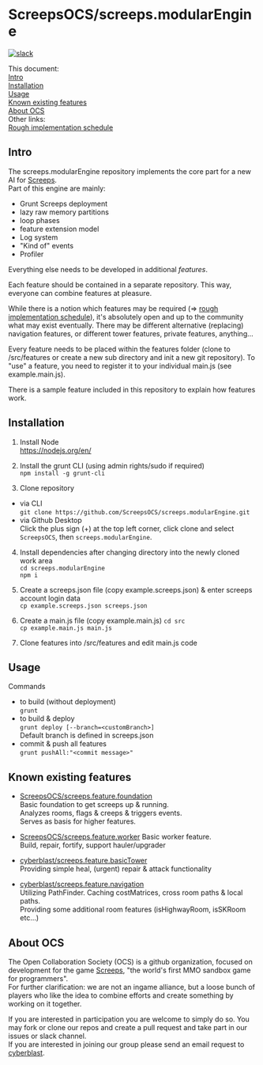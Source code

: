 
# ScreepsOCS/screeps.modularEngine

[![slack](https://img.shields.io/badge/chat-on%20slack-blue.svg)](https://screeps.slack.com/messages/ocs/)  

This document:  
[Intro](#intro)  
[Installation](#installation)  
[Usage](#usage)  
[Known existing features](#features)  
[About OCS](#ocs)  
Other links:  
[Rough implementation schedule](https://github.com/ScreepsOCS/screeps.modularEngine/issues/3)

## <a name="intro"></a>Intro

The screeps.modularEngine repository implements the core part for a new AI for [Screeps](https://screeps.com/).  
Part of this engine are mainly:
* Grunt Screeps deployment
* lazy raw memory partitions
* loop phases
* feature extension model
* Log system
* "Kind of" events
* Profiler

Everything else needs to be developed in additional *features*. 

Each feature should be contained in a separate repository. This way, everyone can combine features at pleasure.  

While there is a notion which features may be required (=> [rough implementation schedule](https://github.com/ScreepsOCS/screeps.modularEngine/issues/3)), it's absolutely open and up to the community what may exist eventually. There may be different alternative (replacing) navigation features, or different tower features, private features, anything... 

Every feature needs to be placed within the features folder (clone to /src/features or create a new sub directory and init a new git repository).
To "use" a feature, you need to register it to your individual main.js (see example.main.js). 

There is a sample feature included in this repository to explain how features work. 

## <a name="installation"></a>Installation

1. Install Node  
  https://nodejs.org/en/

2. Install the grunt CLI (using admin rights/sudo if required)  
  `npm install -g grunt-cli`  

3. Clone repository
  * via CLI  
    `git clone https://github.com/ScreepsOCS/screeps.modularEngine.git`  
  * via Github Desktop  
    Click the plus sign (+) at the top left corner, click clone and select `ScreepsOCS`, then `screeps.modularEngine`.  

4. Install dependencies after changing directory into the newly cloned work area  
  `cd screeps.modularEngine`  
  `npm i`

5. Create a screeps.json file (copy example.screeps.json) & enter screeps account login data  
  `cp example.screeps.json screeps.json`
  
6. Create a main.js file (copy example.main.js)
  `cd src`  
  `cp example.main.js main.js`

7. Clone features into /src/features and edit main.js code

## <a name="usage"></a>Usage

Commands
  * to build (without deployment)  
  `grunt`  
  * to build & deploy  
  `grunt deploy [--branch=<customBranch>]`  
  Default branch is defined in screeps.json
  * commit & push all features  
  `grunt pushAll:"<commit message>"`

## <a name="features"></a>Known existing features

* [ScreepsOCS/screeps.feature.foundation](https://github.com/ScreepsOCS/screeps.feature.foundation)  
  Basic foundation to get screeps up & running.  
  Analyzes rooms, flags & creeps & triggers events.  
  Serves as basis for higher features.  

* [ScreepsOCS/screeps.feature.worker](https://github.com/ScreepsOCS/screeps.feature.worker)
  Basic worker feature.  
  Build, repair, fortify, support hauler/upgrader

* [cyberblast/screeps.feature.basicTower](https://github.com/cyberblast/screeps.feature.basicTower)  
  Providing simple heal, (urgent) repair & attack functionality

* [cyberblast/screeps.feature.navigation](https://github.com/cyberblast/screeps.feature.navigation)  
  Utilizing PathFinder. Caching costMatrices, cross room paths & local paths.  
  Providing some additional room features (isHighwayRoom, isSKRoom etc...)

## <a name="ocs"></a>About OCS

The Open Collaboration Society (OCS) is a github organization, focused on development for the game [Screeps](https://screeps.com/), "the world's first MMO sandbox game for programmers".  
For further clarification: we are not an ingame alliance, but a loose bunch of players who like the idea to combine efforts and create something by working on it together. 

If you are interested in participation you are welcome to simply do so. You may fork or clone our repos and create a pull request and take part in our issues or slack channel.  
If you are interested in joining our group please send an email request to [cyberblast](mailto://ocs@cyberblast.org).
